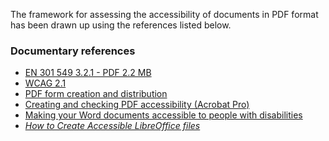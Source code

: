 The framework for assessing the accessibility of documents in PDF format has been drawn up using the references listed below.

### Documentary references

- [EN 301 549 3.2.1 - PDF 2.2 MB](https://www.etsi.org/deliver/etsi_en/301500_301599/301549/03.02.01_60/en_301549v030201p.pdf)
- [WCAG 2.1](https://www.w3.org/TR/WCAG21/)
- [PDF form creation and distribution](https://helpx.adobe.com/fr/acrobat/using/creating-distributing-pdf-forms.html)
- [Creating and checking PDF accessibility (Acrobat Pro)](https://helpx.adobe.com/fr/acrobat/using/create-verify-pdf-accessibility.html)
- [Making your Word documents accessible to people with disabilities](https://support.microsoft.com/fr-fr/office/rendre-vos-documents-word-accessibles-aux-personnes-atteintes-d-un-handicap-d9bf3683-87ac-47ea-b91a-78dcacb3c66d)
- *[How to Create Accessible LibreOffice files](https://wiki.documentfoundation.org/Accessibility/Creating_Accessible_LibreOffice_Files)*
